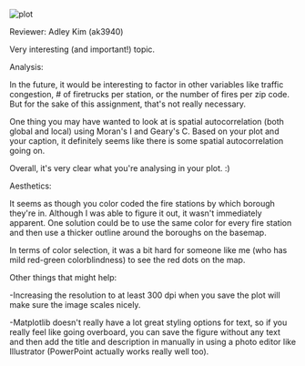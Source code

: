 ![plot](Fire.png)

Reviewer: Adley Kim (ak3940)


Very interesting (and important!) topic.

Analysis:

In the future, it would be interesting to factor in other variables like traffic congestion, # of firetrucks per station, or the number of fires per zip code. But for the sake of this assignment, that's not really necessary.

One thing you may have wanted to look at is spatial autocorrelation (both global and local) using Moran's I and Geary's C. Based on your plot and your caption, it definitely seems like there is some spatial autocorrelation going on.

Overall, it's very clear what you're analysing in your plot. :)

Aesthetics:

It seems as though you color coded the fire stations by which borough they're in. Although I was able to figure it out, it wasn't immediately apparent. One solution could be to use the same color for every fire station and then use a thicker outline around the boroughs on the basemap.

In terms of color selection, it was a bit hard for someone like me (who has mild red-green colorblindness) to see the red dots on the map.

Other things that might help:

-Increasing the resolution to at least 300 dpi when you save the plot will make sure the image scales nicely.

-Matplotlib doesn't really have a lot great styling options for text, so if you really feel like going overboard, you can save the figure without any text and then add the title and description in manually in using a photo editor like Illustrator (PowerPoint actually works really well too).